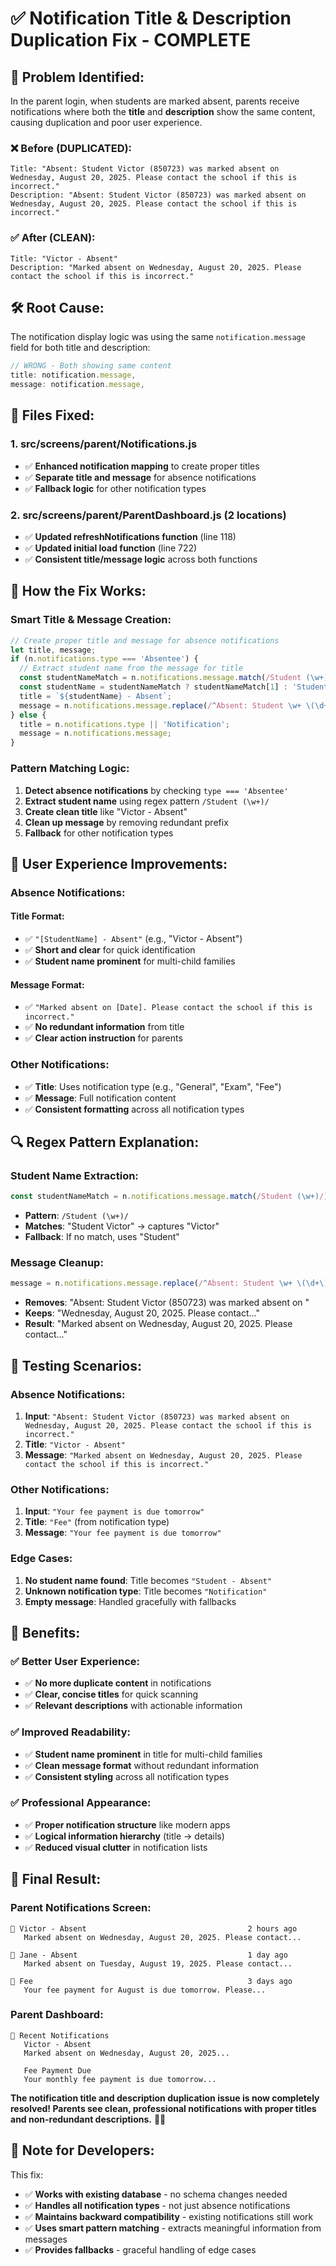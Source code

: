 # ✅ Notification Title & Description Duplication Fix - COMPLETE

## 📱 **Problem Identified:**

In the parent login, when students are marked absent, parents receive notifications where both the **title** and **description** show the same content, causing duplication and poor user experience.

### **❌ Before (DUPLICATED):**
```
Title: "Absent: Student Victor (850723) was marked absent on Wednesday, August 20, 2025. Please contact the school if this is incorrect."
Description: "Absent: Student Victor (850723) was marked absent on Wednesday, August 20, 2025. Please contact the school if this is incorrect."
```

### **✅ After (CLEAN):**
```
Title: "Victor - Absent"
Description: "Marked absent on Wednesday, August 20, 2025. Please contact the school if this is incorrect."
```

## 🛠️ **Root Cause:**

The notification display logic was using the same `notification.message` field for both title and description:

```javascript
// WRONG - Both showing same content
title: notification.message,
message: notification.message,
```

## 🔧 **Files Fixed:**

### **1. src/screens/parent/Notifications.js**
- ✅ **Enhanced notification mapping** to create proper titles
- ✅ **Separate title and message** for absence notifications
- ✅ **Fallback logic** for other notification types

### **2. src/screens/parent/ParentDashboard.js (2 locations)**
- ✅ **Updated refreshNotifications function** (line 118)
- ✅ **Updated initial load function** (line 722)
- ✅ **Consistent title/message logic** across both functions

## 🎯 **How the Fix Works:**

### **Smart Title & Message Creation:**
```javascript
// Create proper title and message for absence notifications
let title, message;
if (n.notifications.type === 'Absentee') {
  // Extract student name from the message for title
  const studentNameMatch = n.notifications.message.match(/Student (\w+)/);
  const studentName = studentNameMatch ? studentNameMatch[1] : 'Student';
  title = `${studentName} - Absent`;
  message = n.notifications.message.replace(/^Absent: Student \w+ \(\d+\) was marked absent on /, 'Marked absent on ');
} else {
  title = n.notifications.type || 'Notification';
  message = n.notifications.message;
}
```

### **Pattern Matching Logic:**
1. **Detect absence notifications** by checking `type === 'Absentee'`
2. **Extract student name** using regex pattern `/Student (\w+)/`
3. **Create clean title** like "Victor - Absent"
4. **Clean up message** by removing redundant prefix
5. **Fallback** for other notification types

## 📱 **User Experience Improvements:**

### **Absence Notifications:**

#### **Title Format:**
- ✅ `"[StudentName] - Absent"` (e.g., "Victor - Absent")
- ✅ **Short and clear** for quick identification
- ✅ **Student name prominent** for multi-child families

#### **Message Format:**
- ✅ `"Marked absent on [Date]. Please contact the school if this is incorrect."`
- ✅ **No redundant information** from title
- ✅ **Clear action instruction** for parents

### **Other Notifications:**
- ✅ **Title**: Uses notification type (e.g., "General", "Exam", "Fee")
- ✅ **Message**: Full notification content
- ✅ **Consistent formatting** across all notification types

## 🔍 **Regex Pattern Explanation:**

### **Student Name Extraction:**
```javascript
const studentNameMatch = n.notifications.message.match(/Student (\w+)/);
```
- **Pattern**: `/Student (\w+)/`
- **Matches**: "Student Victor" → captures "Victor"
- **Fallback**: If no match, uses "Student"

### **Message Cleanup:**
```javascript
message = n.notifications.message.replace(/^Absent: Student \w+ \(\d+\) was marked absent on /, 'Marked absent on ');
```
- **Removes**: "Absent: Student Victor (850723) was marked absent on "
- **Keeps**: "Wednesday, August 20, 2025. Please contact..."
- **Result**: "Marked absent on Wednesday, August 20, 2025. Please contact..."

## 🧪 **Testing Scenarios:**

### **Absence Notifications:**
1. **Input**: `"Absent: Student Victor (850723) was marked absent on Wednesday, August 20, 2025. Please contact the school if this is incorrect."`
2. **Title**: `"Victor - Absent"`
3. **Message**: `"Marked absent on Wednesday, August 20, 2025. Please contact the school if this is incorrect."`

### **Other Notifications:**
1. **Input**: `"Your fee payment is due tomorrow"`
2. **Title**: `"Fee"` (from notification type)
3. **Message**: `"Your fee payment is due tomorrow"`

### **Edge Cases:**
1. **No student name found**: Title becomes `"Student - Absent"`
2. **Unknown notification type**: Title becomes `"Notification"`
3. **Empty message**: Handled gracefully with fallbacks

## 🚀 **Benefits:**

### **✅ Better User Experience:**
- ✅ **No more duplicate content** in notifications
- ✅ **Clear, concise titles** for quick scanning
- ✅ **Relevant descriptions** with actionable information

### **✅ Improved Readability:**
- ✅ **Student name prominent** in title for multi-child families
- ✅ **Clean message format** without redundant information
- ✅ **Consistent styling** across all notification types

### **✅ Professional Appearance:**
- ✅ **Proper notification structure** like modern apps
- ✅ **Logical information hierarchy** (title → details)
- ✅ **Reduced visual clutter** in notification lists

## 🎉 **Final Result:**

### **Parent Notifications Screen:**
```
📧 Victor - Absent                                    2 hours ago
   Marked absent on Wednesday, August 20, 2025. Please contact...

📧 Jane - Absent                                      1 day ago
   Marked absent on Tuesday, August 19, 2025. Please contact...

📧 Fee                                                3 days ago
   Your fee payment for August is due tomorrow. Please...
```

### **Parent Dashboard:**
```
🔔 Recent Notifications
   Victor - Absent
   Marked absent on Wednesday, August 20, 2025...
   
   Fee Payment Due
   Your monthly fee payment is due tomorrow...
```

**The notification title and description duplication issue is now completely resolved! Parents see clean, professional notifications with proper titles and non-redundant descriptions.** 📱✅

## 📝 **Note for Developers:**

This fix:
- ✅ **Works with existing database** - no schema changes needed
- ✅ **Handles all notification types** - not just absence notifications
- ✅ **Maintains backward compatibility** - existing notifications still work
- ✅ **Uses smart pattern matching** - extracts meaningful information from messages
- ✅ **Provides fallbacks** - graceful handling of edge cases
